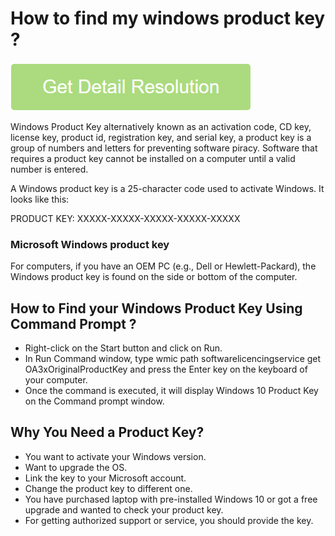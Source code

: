 # How to find my windows product key ?

[![How to find my windows product key](light-neon.png)](https://github.com/techrepublikk/how.to.find.my.windows-.product.key)

Windows Product Key alternatively known as an activation code, CD key, license key, product id, registration key, and serial key, a product key is a group of numbers and letters for preventing software piracy. Software that requires a product key cannot be installed on a computer until a valid number is entered.

A Windows product key is a 25-character code used to activate Windows. It looks like this:

PRODUCT KEY: XXXXX-XXXXX-XXXXX-XXXXX-XXXXX

### Microsoft Windows product key

For computers, if you have an OEM PC (e.g., Dell or Hewlett-Packard), the Windows product key is found on the side or bottom of the computer.

## How to Find your Windows Product Key Using Command Prompt ?

* Right-click on the Start button and click on Run.
* In Run Command window, type wmic path softwarelicencingservice get OA3xOriginalProductKey and press the Enter key on the keyboard of your computer.
* Once the command is executed, it will display Windows 10 Product Key on the Command prompt window.

## Why You Need a Product Key?

* You want to activate your Windows version.
* Want to upgrade the OS.
* Link the key to your Microsoft account.
* Change the product key to different one.
* You have purchased laptop with pre-installed Windows 10 or got a free upgrade and wanted to check your product key.
* For getting authorized support or service, you should provide the key.
